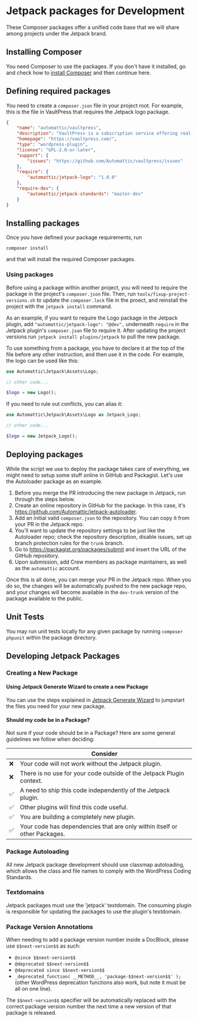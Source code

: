 # Jetpack packages for Development

These Composer packages offer a unified code base that we will share among projects under the Jetpack brand.

## Installing Composer

You need Composer to use the packages. If you don't have it installed, go and check how to [install Composer](https://github.com/Automattic/jetpack/blob/trunk/docs/development-environment.md#composer) and then continue here.

## Defining required packages

You need to create a `composer.json` file in your project root. For example, this is the file in VaultPress that requires the Jetpack logo package.

```json
{
    "name": "automattic/vaultpress",
    "description": "VaultPress is a subscription service offering real-time backup, automated security scanning, and support from WordPress experts.",
    "homepage": "https://vaultpress.com/",
    "type": "wordpress-plugin",
    "license": "GPL-2.0-or-later",
    "support": {
    	"issues": "https://github.com/Automattic/vaultpress/issues"
    },
    "require": {
        "automattic/jetpack-logo": "1.0.0"
    },
    "require-dev": {
        "automattic/jetpack-standards": "master-dev"
    }
}
```

## Installing packages

Once you have defined your package requirements, run

```
composer install
```

and that will install the required Composer packages.

### Using packages

Before using a package within another project, you will need to require the package in the project's `composer.json` file. Then, run `tools/fixup-project-versions.sh` to update the `composer.lock` file in the proect, and reinstall the project with the `jetpack install` command.

As an example, if you want to require the Logo package in the Jetpack plugin, add `"automattic/jetpack-logo": "@dev",` underneath `require` in the Jetpack plugin's `composer.json` file to require it. After updating the project versions run `jetpack install plugins/jetpack` to pull the new package.

To use something from a package, you have to declare it at the top of the file before any other instruction, and then use it in the code. For example, the logo can be used like this:

```php
use Automattic\Jetpack\Assets\Logo;

// other code...

$logo = new Logo();
```

If you need to rule out conflicts, you can alias it:

```php
use Automattic\Jetpack\Assets\Logo as Jetpack_Logo;

// other code...

$logo = new Jetpack_Logo();
```

## Deploying packages

While the script we use to deploy the package takes care of everything, we might need to setup some stuff online in GitHub and Packagist. Let's use the Autoloader package as an example. 

1. Before you merge the PR introducing the new package in Jetpack, run through the steps below.
2. Create an online repository in GitHub for the package. In this case, it's https://github.com/Automattic/jetpack-autoloader.
3. Add an initial valid `composer.json` to the repository. You can copy it from your PR in the Jetpack repo.
4. You'll want to update the repository settings to be just like the Autoloader repo; check the repository description, disable issues, set up branch protection rules for the `trunk` branch.
5. Go to https://packagist.org/packages/submit and insert the URL of the GitHub repository.
6. Upon submission, add Crew members as package maintainers, as well as the `automattic` account.


Once this is all done, you can merge your PR in the Jetpack repo. When you do so, the changes will be automatically pushed to the new package repo, and your changes will become available in the `dev-trunk` version of the package available to the public.

## Unit Tests
You may run unit tests locally for any given package by running `composer phpunit` within the package directory.

## Developing Jetpack Packages

### Creating a New Package

#### Using Jetpack Generate Wizard to create a new Package

You can use the steps explained in [Jetpack Generate Wizard](https://github.com/Automattic/jetpack/blob/trunk/docs/monorepo.md#jetpack-generate-wizard) to jumpstart the files you need for your new package.

#### Should my code be in a Package?

Not sure if your code should be in a Package? Here are some general guidelines we follow when deciding: 

|   | Consider |
|---|---|
| ❌ | Your code will not work without the Jetpack plugin. |
| ❌ | There is no use for your code outside of the Jetpack Plugin context. |
| ✅ | A need to ship this code independently of the Jetpack plugin. |
| ✅ | Other plugins will find this code useful. |
| ✅ | You are building a completely new plugin. |
| ✅ | Your code has dependencies that are only within itself or other Packages. |

### Package Autoloading

All new Jetpack package development should use classmap autoloading, which allows the class and file names to comply with the WordPress Coding Standards.

### Textdomains

Jetpack packages must use the 'jetpack' textdomain. The consuming plugin is responsible for updating the packages to use the plugin's textdomain.

### Package Version Annotations

When needing to add a package version number inside a DocBlock, please use `$$next-version$$` as such:

- `@since $$next-version$$`
- `@deprecated $$next-version$$`
- `@deprecated since $$next-version$$`
- `_deprecated_function( __METHOD__, 'package-$$next-version$$' );` (other WordPress deprecation functions also work, but note it must be all on one line).

The `$$next-version$$` specifier will be automatically replaced with the correct package version number the next time a new version of that package is released.

